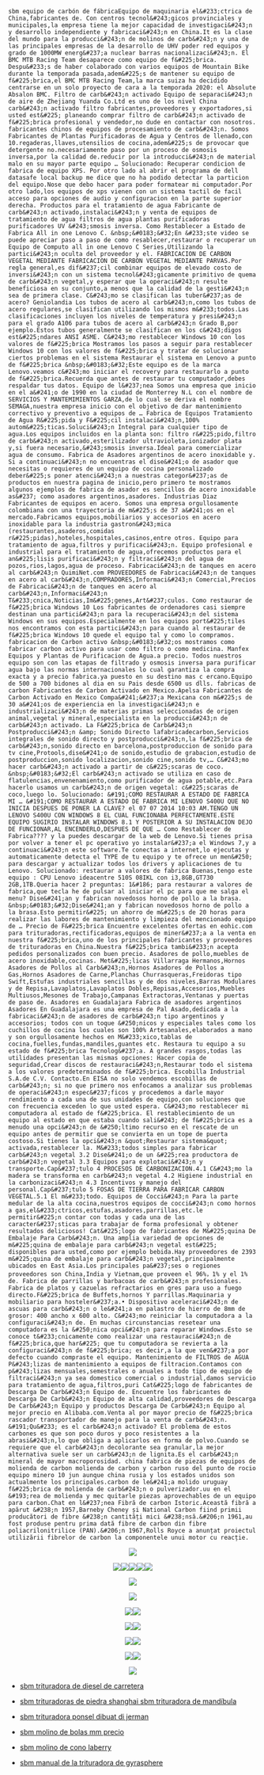 
```
sbm equipo de carbón de fábricaEquipo de maquinaria el&#233;ctrica de China,fabricantes de. Con centros tecnol&#243;gicos provinciales y municipales,la empresa tiene la mejor capacidad de investigaci&#243;n y desarrollo independiente y fabricaci&#243;n en China.It es la clase del mundo para la producci&#243;n de molinos de carb&#243;n y una de las principales empresas de la desarrollo de UHV poder red equipos y grado de 1000MW energ&#237;a nuclear barras nacionalizaci&#243;n. El BMC MTB Racing Team desaparece como equipo de f&#225;brica. Despu&#233;s de haber colaborado con varios equipos de Mountain Bike durante la temporada pasada,adem&#225;s de mantener su equipo de f&#225;brica,el BMC MTB Racing Team,la marca suiza ha decidido centrarse en un solo proyecto de cara a la temporada 2020: el Absolute Absalon BMC. Filtro de carb&#243;n activado Equipo de separaci&#243;n de aire de Zhejiang Yuanda Co.Ltd es uno de los nivel China carb&#243;n activado filtro fabricantes,proveedores y exportadores,si usted est&#225; planeando comprar filtro de carb&#243;n activado de f&#225;brica profesional y vendedor,no dude en contactar con nosotros. fabricantes chinos de equipos de procesamiento de carb&#243;n. Somos Fabricantes de Plantas Purificadoras de Agua y Centros de llenado,con 10.regaderas,llaves,utensilios de cocina,adem&#225;s de provocar que detergente no.necesariamente paso por un proceso de osmosis inversa,por la calidad de.reducir por la introducci&#243;n de material malo en su mayor parte equipo … Solucionado: Recuperar condicion de fabrica de equipo XPS. Por otro lado al abrir el programa de dell datasafe local backup me dice que no ha podido detectar la particion del equipo.Nose que debo hacer para poder formatear mi computador.Por otro lado,los equipos de xps vienen con un sistema tactil de facil acceso para opciones de audio y configuracion en la parte superior derecha. Productos para el tratamiento de agua Fabricante de carb&#243;n activado,instalaci&#243;n y venta de equipos de tratamiento de agua filtros de agua plantas purificadoras purificadores UV &#243;smosis inversa. Como Restablecer a Estado de Fabrica All in one Lenovo C. &nbsp;&#0183;&#32;En &#233;ste video se puede apreciar paso a paso de como resablecer,restaurar o recuperar un Equipo de Computo all in one Lenovo C Series,Utilizando la partici&#243;n oculta del proveedor y el. FABRICACION DE CARBON VEGETAL MEDIANTE FABRICACION DE CARBON VEGETAL MEDIANTE PARVAS.Por regla general,es dif&#237;cil combinar equipos de elevado costo de inversi&#243;n con un sistema tecnol&#243;gicamente primitivo de quema de carb&#243;n vegetal,y esperar que la operaci&#243;n resulte beneficiosa en su conjunto,a menos que la calidad de la gesti&#243;n sea de primera clase. C&#243;mo se clasifican las tuber&#237;as de acero? Geniolandia Los tubos de acero al carb&#243;n,como los tubos de acero regulares,se clasifican utilizando los mismos m&#233;todos.Las clasificaciones incluyen los niveles de temperatura y presi&#243;n para el grado A106 para tubos de acero al carb&#243;n Grado B,por ejemplo.Estos tubos generalmente se clasifican en los c&#243;digos est&#225;ndares ANSI ASME. C&#243;mo restablecer Windows 10 con los valores de f&#225;brica Mostramos los pasos a seguir para restablecer Windows 10 con los valores de f&#225;brica y tratar de solucionar ciertos problemas en el sistema Restaurar el sistema en Lenovo a punto de f&#225;brica &nbsp;&#0183;&#32;Este equipo es de la marca Lenovo.veamos c&#243;mo iniciar el recovery para restaurarlo a punto de f&#225;brica.Recuerda que antes de restaurar tu computador,debes respaldar tus datos. Equipo de l&#237;nea Somos una empresa que inicio en el a&#241;o de 1990 en la ciudad de Monterrey N.L con el nombre de SERVICIOS Y MANTEMIMIENTOS GARZA,de lo cual se deriva el nombre SEMAGA,nuestra empresa inicio con el objetivo de dar mantenimiento correctivo y preventivo a equipos de … Fabrica de Equipos Tratamiento de Agua R&#225;pida y F&#225;cil instalaci&#243;n,100% autom&#225;ticas.Soluci&#243;n Integral para cualquier tipo de agua.Los equipos incluidos en la planta son: filtro r&#225;pido,filtro de carb&#243;n activado,esterilizador ultravioleta,ionizador plata y,si fuera necesario,&#243;smosis inversa.Ideal para comercializar agua de consumo. Fabrica de Asadores argentinos de acero inoxidable y. Si a continuaci&#243;n no encuentras el dise&#241;o de asador que necesitas o requieres de un equipo de cocina personalizado deber&#225;s poner atenci&#243;n a nuestras categor&#237;as de productos en nuestra pagina de inicio,pero primero te mostramos algunos ejemplos de fabrica de asador es sencillos de acero inoxidable as&#237; como asadores argentinos,asadores. Industrias Diaz Fabricantes de equipos en acero. Somos una empresa orgullosamente colombiana con una trayectoria de m&#225;s de 37 a&#241;os en el mercado.Fabricamos equipos,mobiliarios y accesorios en acero inoxidable para la industria gastron&#243;mica (restaurantes,asaderos,comidas r&#225;pidas),hoteles,hospitales,casinos,entre otros. Equipo para tratamiento de agua,filtros y purificaci&#243;n. Equipo profesional e industrial para el tratamiento de agua,ofrecemos productos para el an&#225;lisis purificaci&#243;n y filtraci&#243;n del agua de pozos,rios,lagos,agua de proceso. Fabricaci&#243;n de tanques en acero al carb&#243;n QuimiNet.com PROVEEDORES de Fabricaci&#243;n de tanques en acero al carb&#243;n,COMPRADORES,Informaci&#243;n Comercial,Precios de Fabricaci&#243;n de tanques en acero al carb&#243;n,Informaci&#243;n T&#233;cnica,Noticias,Im&#225;genes,Art&#237;culos. Como restaurar de f&#225;brica Windows 10 Los fabricantes de ordenadores casi siempre destinan una partici&#243;n para la recuperaci&#243;n del sistema Windows en sus equipos.Especialmente en los equipos port&#225;tiles nos encontramos con esta partici&#243;n para cuando al restaurar de f&#225;brica Windows 10 quede el equipo tal y como lo compramos. fabricacion de Carbon activo &nbsp;&#0183;&#32;os mostramos como fabricar carbon activo para usar como filtro o como medicina. Manfex Equipos y Plantas de Purificacion de Agua.a precio. Todos nuestros equipo son con las etapas de filtrado y osmosis inversa para purificar agua bajo las normas internacionales lo cual garantiza la compra exacta y a precio fabrica.ya puesto en su destino mas c ercano.Equipo de 500 a 700 bidones al dia en su Pais desde 6500 us dlls. fabricas de carbon Fabricantes de Carbon Activado en Mexico.Apelsa Fabricantes de Carbon Activado en Mexico Compa&#241;&#237;a Mexicana con m&#225;s de 30 a&#241;os de experiencia en la investigaci&#243;n e industrializaci&#243;n de materias primas seleccionadas de origen animal,vegetal y mineral,especialista en la producci&#243;n de carb&#243;n activado. La F&#225;brica de Carb&#243;n Postproducci&#243;n &amp; Sonido Directo lafabricadecarbon,Servicios integrales de sonido directo y postproducci&#243;n,la f&#225;brica de carb&#243;n,sonido directo en barcelona,postproduccion de sonido para tv cine,Protools,dise&#241;o de sonido,estudio de grabacion,estudio de postproduccion,sonido localizacion,sonido cine,sonido tv,… C&#243;mo hacer carb&#243;n activado a partir de c&#225;scaras de coco. &nbsp;&#0183;&#32;El carb&#243;n activado se utiliza en caso de flatulencias,envenenamiento,como purificador de agua potable,etc.Para hacerlo usamos un carb&#243;n de origen vegetal: c&#225;scaras de coco,luego lo. Solucionado: &#191;COMO RESTAURAR A ESTADO DE FABRICA MI … &#191;COMO RESTAURAR A ESTADO DE FABRICA MI LENOVO S400U QUE NO INICIA DESPUES DE PONER LA CLAVE? el ‎07 07 2014 10:03 AM.TENGO UN LENOVO S400U CON WINDOWS 8 EL CUAL FUNCIONABA PERFECTAMENTE.ESTE EQUIPO SUGIRIO INSTALAR WINDOWS 8.1 Y POSTERIOR A SU INSTALACION DEJO DE FUNCIONAR,AL ENCENDERLO,DESPUES DE QUE … Como Restablecer de Fabrica???? y la puedes descargar de la web de Lenovo.Si tienes prisa por volver a tener el pc operativo yo instalar&#237;a el Windows 7,y a continuaci&#243;n este software.Te conectas a internet,lo ejecutas y automaticamente detecta el TYPE de tu equipo y te ofrece un men&#250; para descargar y actualizar todos los drivers y aplicaciones de tu Lenovo. Solucionado: restaurar a valores de fabrica Buenas,tengo este equipo : CPU Lenovo ideacentre 510S 08IKL con i3,8GB,GT730 2GB,1TB.Queria hacer 2 preguntas: 1&#186; para restaurar a valores de fabrica,que tecla he de pulsar al iniciar el pc para que me salga el menu? Dise&#241;an y fabrican novedosos horno de pollo a la brasa. &nbsp;&#0183;&#32;Dise&#241;an y fabrican novedosos horno de pollo a la brasa.Esto permitir&#225; un ahorro de m&#225;s de 20 horas para realizar las labores de mantenimiento y limpieza del mencionado equipo de … Precio de F&#225;brica Encuentre excelentes ofertas en eohic.com para trituradoras,rectificadoras,equipos de miner&#237;a a la venta en nuestra f&#225;brica,uno de los principales fabricantes y proveedores de trituradoras en China.Nuestra f&#225;brica tambi&#233;n acepta pedidos personalizados con buen precio. Asadores de pollo,muebles de acero inoxidable,cocinas. Met&#225;licas Villarraga Hermanos,Hornos Asadores de Pollos al Carb&#243;n,Hornos Asadores de Pollos a Gas,Hornos Asadores de Carne,Planchas Churrasqueras,Freidoras tipo Swift,Estufas industriales sencillas y de dos niveles,Barras Modulares y de Repisa,Lavaplatos,Lavaplatos Dobles,Repisas,Accesorios,Muebles Multiusos,Mesones de Trabajo,Campanas Extractoras,Ventanas y puertas de paso de. Asadores en Guadalajara Fabrica de asadores argentinos Asadores En Guadalajara es una empresa de Pal Asado,dedicada a la fabricaci&#243;n de asadores de carb&#243;n tipo argentinos y accesorios; todos con un toque &#250;nicos y especiales tales como los cuchillos de cocina los cuales son 100% Artesanales,elaborados a mano y son orgullosamente hechos en M&#233;xico,tablas de cocina,fuelles,fundas,mandiles,guantes etc. Restaura tu equipo a su estado de f&#225;brica Tecnolog&#237;a. A grandes rasgos,todas las utilidades presentan las mismas opciones: Hacer copia de seguridad,Crear discos de restauraci&#243;n,Restaurar todo el sistema a los valores predeterminados de f&#225;brica. Escobilla Industrial S.A.de C.V. Contacto.En EISA no solo vendemos escobillas de carb&#243;n; si no que primero nos enfocamos a analizar sus problemas de operaci&#243;n espec&#237;ficos y procedemos a darle mayor rendimiento a cada una de sus unidades de equipo,con soluciones que con frecuencia exceden lo que usted espera. C&#243;mo restablecer mi computadora al estado de f&#225;brica. El restablecimiento de un equipo al estado en que estaba cuando sali&#243; de f&#225;brica es a menudo una opci&#243;n de &#250;ltimo recurso en el rescate de un equipo antes de permitir que se convierta en un tope de puerta costoso.Si tienes la opci&#243;n &quot;Restaurar sistema&quot; activada,restablecer la. M&#233;todos simples para fabricar carb&#243;n vegetal 3.2 Dise&#241;o de un &#225;rea productora de carb&#243;n vegetal 3.3 Equipos para explotaci&#243;n y transporte.Cap&#237;tulo 4 PROCESOS DE CARBONIZACION.4.1 C&#243;mo la madera se transforma en carb&#243;n vegetal 4.2 Higiene industrial en la carbonizaci&#243;n 4.3 Incentivos y manejo del personal.Cap&#237;tulo 5 FOSAS DE TIERRA PARA FABRICAR CARBON VEGETAL.5.1 El m&#233;todo. Equipos de Cocci&#243;n Para la parte medular de la alta cocina,nuestros equipos de cocci&#243;n como hornos a gas,el&#233;ctricos,estufas,asadores,parrillas,etc.le permitir&#225;n contar con todas y cada una de las caracter&#237;sticas para trabajar de forma profesional y obtener resultados deliciosos! Cat&#225;logo de fabricantes de M&#225;quina De Embalaje Para Carb&#243;n. Una amplia variedad de opciones de m&#225;quina de embalaje para carb&#243;n vegetal est&#225; disponibles para usted,como por ejemplo bebida.Hay proveedores de 2393 m&#225;quina de embalaje para carb&#243;n vegetal,principalmente ubicados en East Asia.Los principales pa&#237;ses o regiones proveedores son China,India y Vietnam,que proveen el 96%，1% y el 1% de. Fabrica de parrillas y barbacoas de carb&#243;n profesionales. Fabrica de platos y cazuelas refractarios en gres para uso a fuego directo.F&#225;brica de Buffets,hornos Y parrillas.Maquinaria y mobiliario para hosteler&#237;a.• Dispositivo aceleraci&#243;n de ascuas para carb&#243;n o le&#241;a en palastro de hierro de 8mm de grosor: 400 ancho x 600 alto. C&#243;mo reiniciar la computadora a la configuraci&#243;n de. En muchas circunstancias resetear una computadora es la &#250;nica opci&#243;n para reparar Windows.Esto se conoce t&#233;cnicamente como realizar una restauraci&#243;n de f&#225;brica,que har&#225; que tu computadora se revierta a la configuraci&#243;n de f&#225;brica; es decir,a la que ven&#237;a por defecto cuando compraste el equipo. Mantenimiento de FILTROS de AGUA P&#243;lizas de mantenimiento a equipos de filtracion.Contamos con p&#243;lizas mensuales,semestrales o anuales a todo tipo de equipo de filtraci&#243;n ya sea domestico comercial o industrial,damos servicio para tratamiento de agua,filtros,puri Cat&#225;logo de fabricantes de Descarga De Carb&#243;n Equipo de. Encuentre los fabricantes de Descarga De Carb&#243;n Equipo de alta calidad,proveedores de Descarga De Carb&#243;n Equipo y productos Descarga De Carb&#243;n Equipo al mejor precio en Alibaba.com.Venta al por mayor precio de f&#225;brica rascador transportador de manejo para la venta de carb&#243;n. &#191;Qu&#233; es el carb&#243;n activado? El problema de estos carbones es que son poco duros y poco resistentes a la abrasi&#243;n,lo que obliga a aplicarlos en forma de polvo.Cuando se requiere que el carb&#243;n decolorante sea granular,la mejor alternativa suele ser un carb&#243;n de lignita.Es el carb&#243;n mineral de mayor macroporosidad. china fabrica de piezas de equipos de molienda de carbon molienda de carbon y carbon ruso del punto de rocio equipo minero 10 jun aunque china rusia y los estados unidos son actualmente los principales.carbon de le&#241;a molido uruguay f&#225;brica de molienda de carb&#243;n o pulverizador.uu en el &#193;rea de molienda y mec quitarle piezas aprovechables de un equipo para carbon.Chat en l&#237;nea Fibră de carbon Istoric.Această fibră a apărut &#238;n 1957,Barneby Cheney și National Carbon fiind primii producători de fibre &#238;n cantități mici &#238;nsă.&#206;n 1961,au fost produse pentru prima dată fibre de carbon din fibre poliacrilonitrilice (PAN).&#206;n 1967,Rolls Royce a anunțat proiectul utilizării fibrelor de carbon la componentele unui motor cu reacție. 
```

<div align="center">

<a href="https://es-crusher.shibang-china.com/github&k=sbm+equipo+de+carb%C3%B3n+de+f%C3%A1brica"><img src="https://static.shibang-china.com/es/crusher/logo.jpg"></a>

<a href="https://es-crusher.shibang-china.com/github&k=sbm+equipo+de+carb%C3%B3n+de+f%C3%A1brica"><img src="https://static.shibang-china.com/es/crusher/index.jpg"></a><a href="https://es-crusher.shibang-china.com/material.htmlgithub&k=sbm+equipo+de+carb%C3%B3n+de+f%C3%A1brica"><img src="https://static.shibang-china.com/es/crusher/material.jpg"></a><a href="https://es-crusher.shibang-china.com/application.htmlgithub&k=sbm+equipo+de+carb%C3%B3n+de+f%C3%A1brica"><img src="https://static.shibang-china.com/es/crusher/application.jpg"></a><a href="https://es-crusher.shibang-china.com/aboutus.htmlgithub&k=sbm+equipo+de+carb%C3%B3n+de+f%C3%A1brica"><img src="https://static.shibang-china.com/es/crusher/aboutus.jpg"></a><a href="https://es-crusher.shibang-china.com/contact.htmlgithub&k=sbm+equipo+de+carb%C3%B3n+de+f%C3%A1brica"><img src="https://static.shibang-china.com/es/crusher/contact.jpg"></a>

<a href="https://es-crusher.shibang-china.com/github&k=sbm+equipo+de+carb%C3%B3n+de+f%C3%A1brica"><img src="https://static.shibang-china.com/es/crusher/banner.jpg"></a>

<a href="https://swt.shibang-china.com/github&k=sbm+equipo+de+carb%C3%B3n+de+f%C3%A1brica"><img src="https://static.shibang-china.com/es/crusher/text.jpg"></a>

<a href="https://swt.shibang-china.com/github&k=sbm+equipo+de+carb%C3%B3n+de+f%C3%A1brica"><img src="https://static.shibang-china.com/es/crusher/chat.jpg"></a><a href="https://es-crusher.shibang-china.com/contact.htmlgithub&k=sbm+equipo+de+carb%C3%B3n+de+f%C3%A1brica"><img src="https://static.shibang-china.com/es/crusher/message.jpg"></a>

<a href="https://es-crusher.shibang-china.com/products/pe.htmlgithub&k=sbm+equipo+de+carb%C3%B3n+de+f%C3%A1brica"><img src="https://static.shibang-china.com/es/crusher/pe.jpg"></a><a href="https://es-crusher.shibang-china.com/products/pf.htmlgithub&k=sbm+equipo+de+carb%C3%B3n+de+f%C3%A1brica"><img src="https://static.shibang-china.com/es/crusher/pf.jpg"></a>

<a href="https://es-crusher.shibang-china.com/products/hpt.htmlgithub&k=sbm+equipo+de+carb%C3%B3n+de+f%C3%A1brica"><img src="https://static.shibang-china.com/es/crusher/hpt.jpg"></a><a href="https://es-crusher.shibang-china.com/products/vsi.htmlgithub&k=sbm+equipo+de+carb%C3%B3n+de+f%C3%A1brica"><img src="https://static.shibang-china.com/es/crusher/vsi.jpg"></a>

<a href="https://es-crusher.shibang-china.com/products/klv.htmlgithub&k=sbm+equipo+de+carb%C3%B3n+de+f%C3%A1brica"><img src="https://static.shibang-china.com/es/crusher/klv.jpg"></a><a href="https://es-crusher.shibang-china.com/products/portable.htmlgithub&k=sbm+equipo+de+carb%C3%B3n+de+f%C3%A1brica"><img src="https://static.shibang-china.com/es/crusher/portable.jpg"></a>

<a href="https://swt.shibang-china.com/github&k=sbm+equipo+de+carb%C3%B3n+de+f%C3%A1brica"><img src="https://static.shibang-china.com/es/crusher/case.jpg"></a>

</div>


* [sbm trituradora de diesel de carretera](sbm%20trituradora%20de%20diesel%20de%20carretera.md)

* [sbm trituradoras de piedra shanghai sbm trituradora de mandíbula](sbm%20trituradoras%20de%20piedra%20shanghai%20sbm%20trituradora%20de%20mand%C3%ADbula.md)

* [sbm trituradora ponsel dibuat di jerman](sbm%20trituradora%20ponsel%20dibuat%20di%20jerman.md)

* [sbm molino de bolas mm precio](sbm%20molino%20de%20bolas%20mm%20precio.md)

* [sbm molino de cono laberry](sbm%20molino%20de%20cono%20laberry.md)

* [sbm manual de la trituradora de gyrasphere](sbm%20manual%20de%20la%20trituradora%20de%20gyrasphere.md)